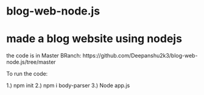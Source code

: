 # blog-web-node.js
<h1>made a blog website using nodejs </h1>
the code is in Master BRanch: https://github.com/Deepanshu2k3/blog-web-node.js/tree/master

To run the code:

1.) npm init
2.) npm i body-parser
3.) Node app.js

